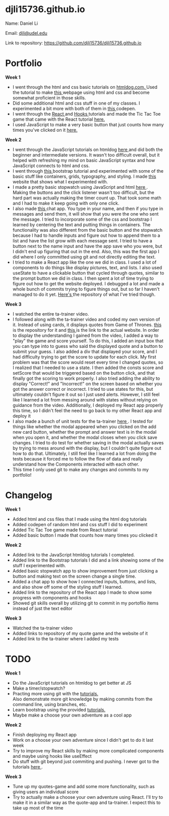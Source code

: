 # djli15736.github.io
Name: Daniel Li 

Email: djli@udel.edu

Link to repository: <a href = "https://github.com/djli15736/djli15736.github.io"> https://github.com/djli15736/djli15736.github.io </a>

# Portfolio
<strong> Week 1 </strong>
<ul>
  <li> I went through the html and css basic tutorials on <a href = "https://htmldog.com/guides/"> htmldog.com. </a> Used the tutorial to make <a href = "https://djli15736.github.io/myfirstwebpage-portfolio-daniel/myfirstpage.html"> this </a> webpage using html and css and become somewhat proficient in those skills. </li>
  <li> Did some additional html and css stuff in one of my classes. I experimented a bit more with both of them in <a href = "https://codepen.io/djli/pen/vYOrKdo"> this </a> codepen. </li>
  <li> I went through the <a href = "https://reactjs.org/tutorial/tutorial.html"> React </a> and <a href = "https://reactjs.org/docs/hooks-intro.html"> Hooks </a> tutorials and made the Tic Tac Toe game that came with the React tutorial <a href = "https://codepen.io/djli/pen/VwWPaMM"> here. </a> </li>
  <li> I used JavaScript to make a very basic button that just counts how many times you've clicked on it <a href = "https://codepen.io/djli/pen/powRVwL"> here. </a> </li>
</ul>

<strong> Week 2 </strong>
<ul>
  <li> I went through the JavaScript tutorials on htmldog <a href = "https://htmldog.com/guides/javascript/"> here </a> and did both the beginner and intermediate versions. It wasn't too difficult overall, but it helped with refreshing my mind on basic JavaScript syntax and how JavaScript connects to html and css. </li>
  <li> I went through <a href = "https://www.w3schools.com/bootstrap5/"> this </a> bootstrap tutorial and experimented with some of the basic stuff like containers, grids, typography, and styling. I made <a href = "https://djli15736.github.io/bootstrapstuff.github.io/"> this </a> website that shows what I experimented with. </li>
  <li> I made a pretty basic stopwatch using JavaScript and html <a href = "https://codepen.io/djli/pen/abwEQLQ"> here </a>. Making the buttons and the click listener wasn't too difficult, but the hard part was actually making the timer count up. That took some math and I had to make it keep going with only one click. </li>
  <li> I also made <a href = "https://djli15736.github.io/basicchatapp2.github.io/"> this </a> chat app. You type in your name, and then if you type in messages and send them, it will show that you were the one who sent the message. I tried to incorporate some of the css and bootstrap I learned by centering the text and putting things in containers. The functionality was also different from the basic button and the stopwatch because I had to handle inputs and figure out how to append them to a list and have the list grow with each message sent. I tried to have a button next to the name input and have the app save who you were, but I didn't end up figuring that out in the end. Also, this was the first app I did where I only committed using git and not directly editing the text. </li>
  <li> I tried to make a React app like the one we did in class. I used a lot of components to do things like display pictures, text, and lists. I also used useState to have a clickable button that cycled through quotes, similar to the prompt button we did in class. I then spent a lot of time trying to figure out how to get the website deployed. I debugged a lot and made a whole bunch of commits trying to figure things out, but so far I haven't managed to do it yet. <a href = "https://github.com/djli15736/bobbybreacts.github.io"> Here's </a> the repository of what I've tried though. </li>
</ul>

<strong> Week 3 </strong>
<ul>
  <li> I watched the entire ta-trainer video. </li>
  <li> I followed along with the ta-trainer video and coded my own version of it. Instead of using cards, it displays quotes from Game of Thrones. <a href = "https://github.com/djli15736/quote-game"> this </a> is the repository for it and <a href = "https://djli15736.github.io/quote-game/"> this </a> is the link to the actual website. In order to display the understanding I gained from the video, I added a way to "play" the game and score yourself. To do this, I added an input box that you can type into to guess who said the displayed quote and a button to submit your guess. I also added a div that displayed your score, and I had difficulty trying to get the score to update for each click. My first problem was that the score would reset every time I changed quotes, so I realized that I needed to use a state. I then added the consts score and setScore that would be triggered based on the button click, and that finally got the scoring to work properly. I also tried adding the ability to display "Correct!" and "Incorrect!" on the screen based on whether you got the answer correct or incorrect. I tried to use states for this, but ultimately couldn't figure it out so I just used alerts. However, I still feel like I learned a lot from messing around with states without relying on guidance from the video. Additionally, I deployed my React app properly this time, so I didn't feel the need to go back to my other React app and deploy it</li>
  <li> I also made a bunch of unit tests for the ta-trainer <a href = "https://github.com/djli15736/ta-trainer"> here </a>. I tested for things like whether the modal appeared when you clicked on the add new card button, whether the prompt and answer text is in the modal when you open it, and whether the modal closes when you click save changes. I tried to do test for whether saving in the modal actually saves by trying to mess around with the display, but I couldn't quite figure out how to do that. Ultimately, I still feel like I learned a lot from doing the tests because it forced me to follow the flow of data and really understand how the Components interacted with each other. </li>
  <li> This time I only used git to make any changes and commits to my portfolio! </li>
</ul>

# Changelog
<strong> Week 1 </strong>
<ul> 
  <li> Added html and css files that I made using the html dog tutorials </li>
  <li> Added codepen of random html and css stuff I did to experiment </li>
  <li> Added Tic Tac Toe game made from React tutorial </li>
  <li> Added basic button I made that counts how many times you clicked it </li>
</ul> 

<strong> Week 2 </strong>
<ul> 
  <li> Added link to the JavaScript htmldog tutorials I completed. </li>
  <li> Added link to the Bootstrap tutorials I did and a link showing some of the stuff I experimented with. </li>
  <li> Added basic stopwatch app to show improvement from just clicking a button and making text on the screen change a single time. </li>
  <li> Added a chat app to show how I connected inputs, buttons, and lists, and also show off some of the styling stuff I learned. </li>
  <li> Added link to the repository of the React app I made to show some progress with components and hooks </li>
  <li> Showed git skills overall by utilizing git to commit in my portoflio items instead of just the text editor </li>
</ul>

<strong> Week 3 </strong>
<ul> 
  <li> Watched the ta-trainer video </li>
  <li> Added links to repository of my quote game and the website of it </li>
  <li> Added link to the ta-trainer where I added my tests </li>
</ul>

# TODO
<strong> Week 1 </strong> 
<ul> 
  <li> Do the JavaScript tutorials on htmldog to get better at JS </li>
  <li> Make a timer/stopwatch? </li>
  <li> Practing more using git with the <a href = "https://learngitbranching.js.org/"> tutorials. </a> </li> Also demonstrate more git knowledge by making commits from the command line, using branches, etc. 
  <li> Learn bootstrap using the provided <a href = "https://sun.iwu.edu/~mliffito/cs_codex/posts/bootstrap/"> tutorials. </a> </li>
  <li> Maybe make a choose your own adventure as a cool app </li>
</ul>

<strong> Week 2 </strong>
<ul> 
  <li> Finish deploying my React app </li>
  <li> Work on a choose your own adventure since I didn't get to do it last week </li>
  <li> Try to improve my React skills by making more complicated components and maybe using hooks like useEffect </li>
  <li> Do stuff with git beyond just commiting and pushing. I never got to the tutorials <a href = "https://learngitbranching.js.org/"> here </a>. </li>
</ul>

<strong> Week 3 </strong>
<ul> 
  <li> Tune up my quotes-game and add some more functionality, such as giving users an individual score </li>
  <li> Try to actually make a choose your own adventure using React. I'll try to make it in a similar way as the quote-app and ta-trainer. I expect this to take up most of the time </li>
</ul>
  
